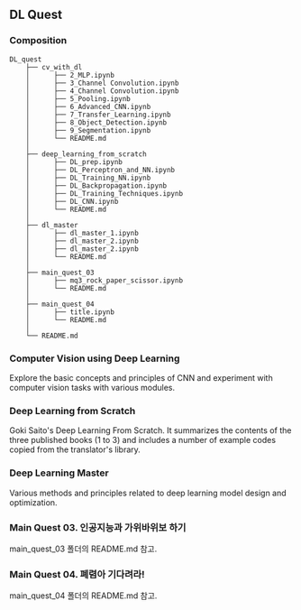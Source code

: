## DL Quest

### Composition


```
DL_quest
    ├── cv_with_dl
    │      ├── 2_MLP.ipynb
    │      ├── 3_Channel Convolution.ipynb
    │      ├── 4_Channel Convolution.ipynb
    │      ├── 5_Pooling.ipynb
    │      ├── 6_Advanced_CNN.ipynb
    │      ├── 7_Transfer_Learning.ipynb
    │      ├── 8_Object_Detection.ipynb
    │      ├── 9_Segmentation.ipynb
    │      └── README.md
    │
    ├── deep_learning_from_scratch
    │      ├── DL_prep.ipynb
    │      ├── DL_Perceptron_and_NN.ipynb
    │      ├── DL_Training_NN.ipynb
    │      ├── DL_Backpropagation.ipynb
    │      ├── DL_Training_Techniques.ipynb
    │      ├── DL_CNN.ipynb
    │      └── README.md
    │
    ├── dl_master
    │      ├── dl_master_1.ipynb
    │      ├── dl_master_2.ipynb
    │      ├── dl_master_2.ipynb
    │      └── README.md
    │
    ├── main_quest_03
    │      ├── mq3_rock_paper_scissor.ipynb
    │      └── README.md
    │
    ├── main_quest_04
    │      ├── title.ipynb
    │      └── README.md
    │      
    └── README.md
```

### Computer Vision using Deep Learning

Explore the basic concepts and principles of CNN and experiment with computer vision tasks with various modules.

### Deep Learning from Scratch


Goki Saito's Deep Learning From Scratch. It summarizes the contents of the three published books (1 to 3) and includes a number of example codes copied from the translator's library.


### Deep Learning Master


Various methods and principles related to deep learning model design and optimization.


### Main Quest 03. 인공지능과 가위바위보 하기


main_quest_03 폴더의 README.md 참고.  


### Main Quest 04. 폐렴아 기다려라!


main_quest_04 폴더의 README.md 참고.  
